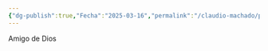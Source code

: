 ```yaml
---
{"dg-publish":true,"Fecha":"2025-03-16","permalink":"/claudio-machado/personajes-biblicos/abraham/","dgPassFrontmatter":true}
---
```


Amigo de Dios 